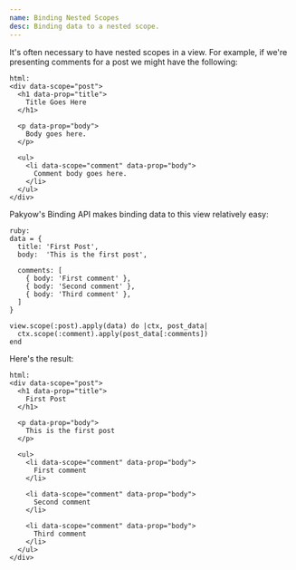 ```yaml
---
name: Binding Nested Scopes
desc: Binding data to a nested scope.
---
```


It's often necessary to have nested scopes in a view. For example, if we're presenting comments for a post we might have the following:

    html:
    <div data-scope="post">
      <h1 data-prop="title">
        Title Goes Here
      </h1>

      <p data-prop="body">
        Body goes here.
      </p>

      <ul>
        <li data-scope="comment" data-prop="body">
          Comment body goes here.
        </li>
      </ul>
    </div>

Pakyow's Binding API makes binding data to this view relatively easy:

    ruby:
    data = {
      title: 'First Post',
      body:  'This is the first post',

      comments: [
        { body: 'First comment' },
        { body: 'Second comment' },
        { body: 'Third comment' },
      ]
    }

    view.scope(:post).apply(data) do |ctx, post_data|
      ctx.scope(:comment).apply(post_data[:comments])
    end

Here's the result:

    html:
    <div data-scope="post">
      <h1 data-prop="title">
        First Post
      </h1>

      <p data-prop="body">
        This is the first post
      </p>

      <ul>
        <li data-scope="comment" data-prop="body">
          First comment
        </li>

        <li data-scope="comment" data-prop="body">
          Second comment
        </li>

        <li data-scope="comment" data-prop="body">
          Third comment
        </li>
      </ul>
    </div>
